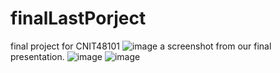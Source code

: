 # finalLastPorject
final project for CNIT48101
![image](https://user-images.githubusercontent.com/48737118/194964163-0afd5d4e-3026-449b-8282-5a7614fc98e6.png)
a screenshot from our final presentation.
![image](https://user-images.githubusercontent.com/48737118/194965859-6d957d24-fe27-4384-b988-00896d8a31c8.png)
![image](https://user-images.githubusercontent.com/48737118/194965980-23f61e1c-84da-467a-a688-eb87e1151023.png)
